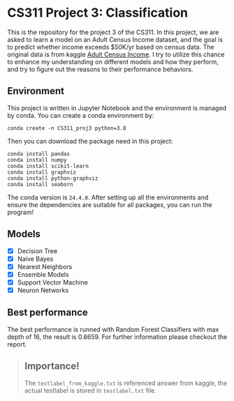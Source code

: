# CS311 Project 3: Classification
This is the repository for the project 3 of the CS311. In this project, we are asked to learn a model on an Adult Census Income dataset, and the goal is to predict whether income exceeds \$50K/yr based on census data. The original data is from kaggle [Adult Census Income]("https://www.kaggle.com/datasets/uciml/adult-census-income"). I try to utilize this chance to enhance my understanding on different models and how they perform, and try to figure out the reasons to their performance behaviors.

## Environment

This project is written in Jupyter Notebook and the environment is managed by conda. You can create a conda environment by:

    conda create -n CS311_proj3 python=3.8

Then you can download the package need in this project:

    conda install pandas
    conda install numpy
    conda install scikit-learn
    conda install graphviz
    conda install python-graphviz
    conda install seaborn

The conda version is `24.4.0`. After setting up all the environments and ensure the dependencies are suitable for all packages, you can run the program! 

## Models

- [x] Decision Tree
- [x] Naive Bayes
- [x] Nearest Neighbors 
- [x] Ensemble Models
- [x] Support Vector Machine
- [x] Neuron Networks

## Best performance

The best performance is runned with Random Forest Classifiers with max depth of 16, the result is 0.8659. For further information please checkout the report. 

> ## Importance!
> The `testlabel_from_kaggle.txt` is referenced answer from kaggle, the actual testlabel is stored in `testlabel.txt` file. 